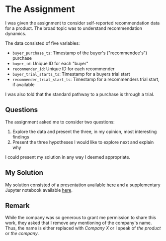 # The Assignment

I was given the assignment to consider self-reported recommendation data for a product. The broad topic was to understand recommendation dynamics.

The data consisted of five variables:
*  ``buyer_purchase_ts``: Timestamp of the buyer's ("recommendee's") purchase
*  ``buyer_id``: Unique ID for each "buyer"
*  ``recommender_id``: Unique ID for each recommender
*  ``buyer_trial_starts_ts``: Timestamp for a buyers trial start
*  ``recommender_trial_start_ts``: Timestamp for a recommenders trial start, if available

I was also told that the standard pathway to a purchase is through a trial.

## Questions

The assignment asked me to consider two questions:
1. Explore the data and present the three, in my opinion, most interesting findings
2. Present the three hypotheses I would like to explore next and explain why

I could present my solution in any way I deemed appropriate.

## My Solution

My solution consisted of a presentation available [here](presentation.pdf) and a supplementary Jupyter notebook available [here](notebook.ipynb).

## Remark

While the company was so generous to grant me permission to share this work, they asked that I remove any mentioning of the company's name. Thus, the name is either replaced with *Company X* or I speak of *the product* or *the company*.